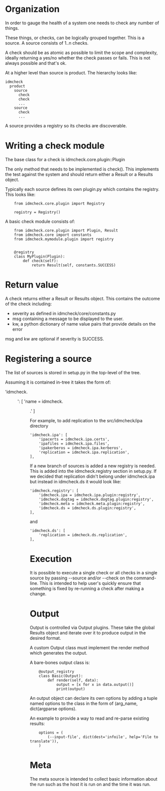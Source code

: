 # Organization

In order to gauge the health of a system one needs to check any number of things.

These things, or checks, can be logically grouped together. This is a source. A source consists of 1..n checks.

A check should be as atomic as possible to limit the scope and complexity, ideally returning a yes/no whether the check passes or fails. This is not always possible and that's ok.

At a higher level than source is product. The hierarchy looks like:

    idmcheck
      product
        source
          check
          check
          ...
        source
          check
          ...

A source provides a registry so its checks are discoverable.

# Writing a check module

The base class for a check is idmcheck.core.plugin::Plugin

The only method that needs to be implemented is check(). This implements the test against the system and should return either a Result or a Results object.

Typically each source defines its own plugin.py which contains the registry. This looks like:



        from idmcheck.core.plugin import Registry

        registry = Registry()

A basic check module consists of:

        from idmcheck.core.plugin import Plugin, Result
        from idmcheck.core import constants
        from idmcheck.mymodule.plugin import registry


        @registry
        class MyPlugin(Plugin):
            def check(self):
                return Result(self, constants.SUCCESS)

# Return value

A check returns either a Result or Results object. This contains the outcome of the check including:

* severity as defined in idmcheck/core/constants.py
* msg containing a message to be displayed to the user.
* kw, a python dictionary of name value pairs that provide details on the error

msg and kw are optional if severity is SUCCESS.

# Registering a source

The list of sources is stored in setup.py in the top-level of the tree.

Assuming it is contained in-tree it takes the form of:

'idmcheck.<dir>': [
    'name = idmcheck.<dir>.<file>'
]

For example, to add replication to the src/idmcheck/ipa directory

    'idmcheck.ipa': [
        'ipacerts = idmcheck.ipa.certs',
        'ipafiles = idmcheck.ipa.files',
        'ipakerberos = idmcheck.ipa.kerberos',
        'replication = idmcheck.ipa.replication',
    ],

If a new branch of sources is added a new registry is needed. This is
added into the idmcheck.registry section in setup.py. If we decided
that replication didn't belong under idmcheck.ipa but instead in
idmcheck.ds it would look like:

    'idmcheck.registry': [
        'idmcheck.ipa = idmcheck.ipa.plugin:registry',
        'idmcheck.dogtag = idmcheck.dogtag.plugin:registry',
        'idmcheck.meta = idmcheck.meta.plugin:registry',
        'idmcheck.ds = idmcheck.ds.plugin:registry',
    ],

and

    'idmcheck.ds': [
        'replication = idmcheck.ds.replication',
    ],

# Execution

It is possible to execute a single check or all checks in a single source by passing --source and/or --check on the command-line. This is intended to help user's quickly ensure that something is fixed by re-running a check after making a change.

# Output

Output is controlled via Output plugins. These take the global Results object and iterate over it to produce output in the desired format.

A custom Output class must implement the render method which generates the output.

A bare-bones output class is:

        @output_registry
        class Basic(Output):
            def render(self, data):
                output = [x for x in data.output()]
                print(output)

An output object can declare its own options by adding a tuple named options to the class in the form of (arg_name, dict(argparse options).

An example to provide a way to read and re-parse existing results:

        options = (
            (--input-file', dict(dest='infoile', help='File to translate')),
        )

# Meta

The meta source is intended to collect basic information about the run such as the host it is run on and the time it was run.